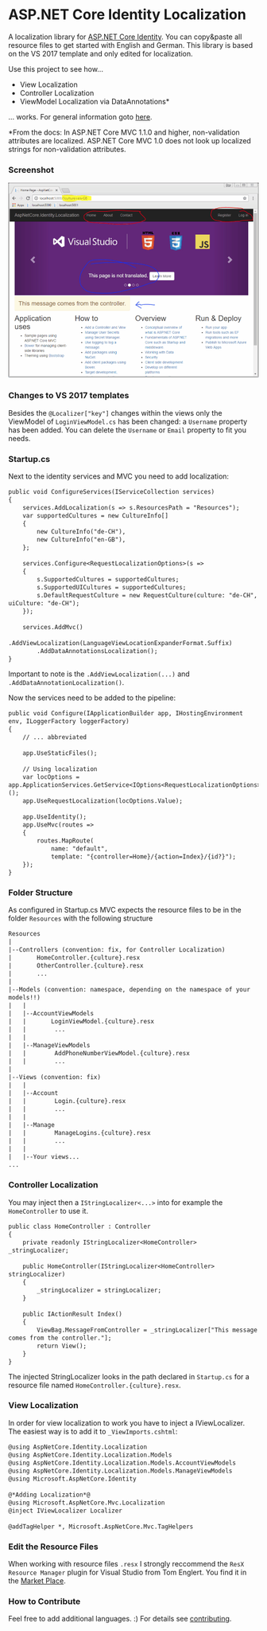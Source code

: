 # ASP.NET Core Identity Localization

A localization library for [ASP.NET Core Identity](https://github.com/aspnet/Identity). You can copy&paste all resource files to get started with English and German. 
This library is based on the VS 2017 template and only edited for localization.   

Use this project to see how...
- View Localization 
- Controller Localization
- ViewModel Localization via DataAnnotations*

... works. For general information goto [here](https://docs.microsoft.com/en-us/aspnet/core/fundamentals/localization).  

*From the docs: In ASP.NET Core MVC 1.1.0 and higher, non-validation attributes are localized. ASP.NET Core MVC 1.0 does not look up localized strings for non-validation attributes.

### Screenshot
<img src="assets/image.gif" width="700">

### Changes to VS 2017 templates

Besides the `@Localizer["key"]` changes within the views only the ViewModel of `LoginViewModel.cs` has been changed: a `Username` property has been added. You can delete the `Username` or `Email` property to fit you needs.

### Startup.cs

Next to the identity services and MVC you need to add localization:

```
public void ConfigureServices(IServiceCollection services)
{
    services.AddLocalization(s => s.ResourcesPath = "Resources");
    var supportedCultures = new CultureInfo[]
    {
        new CultureInfo("de-CH"),
        new CultureInfo("en-GB"),
    };

    services.Configure<RequestLocalizationOptions>(s =>
    {
        s.SupportedCultures = supportedCultures;
        s.SupportedUICultures = supportedCultures;
        s.DefaultRequestCulture = new RequestCulture(culture: "de-CH", uiCulture: "de-CH");
    });

    services.AddMvc()
        .AddViewLocalization(LanguageViewLocationExpanderFormat.Suffix)
        .AddDataAnnotationsLocalization();
}
```

Important to note is the `.AddViewLocalization(...)` and `.AddDataAnnotationLocalization()`.

Now the services need to be added to the pipeline:
```
public void Configure(IApplicationBuilder app, IHostingEnvironment env, ILoggerFactory loggerFactory)
{
    // ... abbreviated

    app.UseStaticFiles();

    // Using localization 
    var locOptions = app.ApplicationServices.GetService<IOptions<RequestLocalizationOptions>>();
    app.UseRequestLocalization(locOptions.Value);

    app.UseIdentity();
    app.UseMvc(routes =>
    {
        routes.MapRoute(
            name: "default",
            template: "{controller=Home}/{action=Index}/{id?}");
    });
}
```

### Folder Structure

As configured in Startup.cs MVC expects the resource files to be in the folder `Resources` with the following structure
```
Resources
|
|--Controllers (convention: fix, for Controller Localization)
|       HomeController.{culture}.resx
|       OtherController.{culture}.resx
|       ...
|
|--Models (convention: namespace, depending on the namespace of your models!!)
|   |
|   |--AccountViewModels
|   |       LoginViewModel.{culture}.resx 
|   |        ...
|   |
|   |--ManageViewModels
|   |        AddPhoneNumberViewModel.{culture}.resx 
|   |        ...
|  
|--Views (convention: fix)
|   |
|   |--Account
|   |        Login.{culture}.resx
|   |        ...
|   |
|   |--Manage
|   |        ManageLogins.{culture}.resx
|   |        ...
|   |
|   |--Your views...
...
```

### Controller Localization

You may inject then a `IStringLocalizer<...>` into for example the `HomeController` to use it.

```
public class HomeController : Controller
{
    private readonly IStringLocalizer<HomeController> _stringLocalizer;

    public HomeController(IStringLocalizer<HomeController> stringLocalizer)
    {
        _stringLocalizer = stringLocalizer;
    }

    public IActionResult Index()
    {
        ViewBag.MessageFromController = _stringLocalizer["This message comes from the controller."];
        return View();
    }
}
```

The injected StringLocalizer looks in the path declared in `Startup.cs` for a resource file named `HomeController.{culture}.resx`. 

### View Localization
In order for view localization to work you have to inject a IViewLocalizer. The easiest way is to add it to `_ViewImports.cshtml`:
```
@using AspNetCore.Identity.Localization
@using AspNetCore.Identity.Localization.Models
@using AspNetCore.Identity.Localization.Models.AccountViewModels
@using AspNetCore.Identity.Localization.Models.ManageViewModels
@using Microsoft.AspNetCore.Identity

@*Adding Localization*@
@using Microsoft.AspNetCore.Mvc.Localization
@inject IViewLocalizer Localizer

@addTagHelper *, Microsoft.AspNetCore.Mvc.TagHelpers

```

### Edit the Resource Files

When working with resource files `.resx` I strongly reccommend the `ResX Resource Manager` plugin for Visual Studio from Tom Englert. You find it in the [Market Place](https://marketplace.visualstudio.com/items?itemName=TomEnglert.ResXManager).

### How to Contribute

Feel free to add additional languages. :)
For details see [contributing](./CONTRIBUTING.md).

